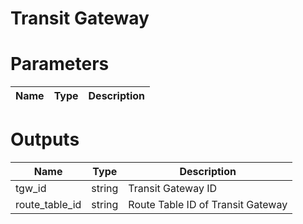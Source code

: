 # Transit Gateway

# Parameters
|  Name  |  Type  | Description  |
| ---- | ---- | ---- |

# Outputs
|  Name  |  Type  | Description  |
| ---- | ---- | ---- |
| tgw_id | string | Transit Gateway ID |
| route_table_id | string | Route Table ID of Transit Gateway |

